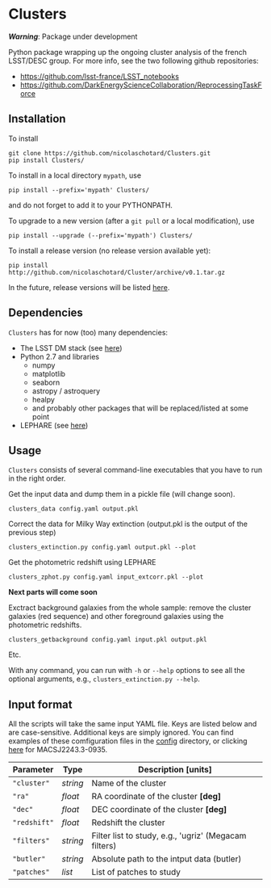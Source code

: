 # Clusters

***Warning***: Package under development

Python package wrapping up the ongoing cluster analysis of the french
LSST/DESC group. For more info, see the two following github
repositories:

- https://github.com/lsst-france/LSST_notebooks
- https://github.com/DarkEnergyScienceCollaboration/ReprocessingTaskForce

## Installation

To install

```
git clone https://github.com/nicolaschotard/Clusters.git
pip install Clusters/
```

To install in a local directory `mypath`, use
```
pip install --prefix='mypath' Clusters/
```
and do not forget to add it to your PYTHONPATH.

To upgrade to a new version (after a `git pull` or a local modification), use
```
pip install --upgrade (--prefix='mypath') Clusters/
```

To install a release version (no release version available yet):

```
pip install http://github.com/nicolaschotard/Cluster/archive/v0.1.tar.gz
```

In the future, release versions will be listed
[here](http://github.com/nicolaschotard/Clusters/releases).

## Dependencies

`Clusters` has for now (too) many dependencies:

- The LSST DM stack (see [here](https://developer.lsst.io/build-ci/lsstsw.html))
- Python 2.7 and libraries
  - numpy
  - matplotlib
  - seaborn
  - astropy / astroquery
  - healpy
  - and probably other packages that will be replaced/listed at some point
- LEPHARE (see [here](http://cesam.lam.fr/lephare/lephare.html))


Usage
-----

`Clusters` consists of several command-line executables that you have
to run in the right order.

Get the input data and dump them in a pickle file (will change soon).

```
clusters_data config.yaml output.pkl
```

Correct the data for Milky Way extinction (output.pkl is the output of the previous step)

```
clusters_extinction.py config.yaml output.pkl --plot
```

Get the photometric redshift using LEPHARE

```
clusters_zphot.py config.yaml input_extcorr.pkl --plot
```

**Next parts will come soon**

Exctract background galaxies from the whole sample: remove the cluster
galaxies (red sequence) and other foreground galaxies using the
photometric redshifts.

```
clusters_getbackground config.yaml input.pkl output.pkl
```

Etc.

With any command, you can run with `-h` or `--help` options to see all the
optional arguments, e.g., `clusters_extinction.py --help`.

Input format
------------

All the scripts will take the same input YAML file. Keys are listed
below and are case-sensitive. Additional keys are simply ignored. You
can find examples of these comfiguration files in the
[config](https://github.com/nicolaschotard/Clusters/blob/master/configs)
directory, or clicking
[here](https://github.com/nicolaschotard/Clusters/blob/master/configs/MACSJ2243.3-0935.yaml)
for MACSJ2243.3-0935.

| Parameter        | Type     | Description [units]                   |
| ---------------- | ------   | ------------------------------------- |
| `"cluster"`      | *string* | Name of the cluster |
| `"ra"`           | *float*  | RA coordinate of the cluster **[deg]** |
| `"dec"`          | *float*  | DEC coordinate of the cluster **[deg]** |
| `"redshift"`     | *float*  | Redshift the cluster |
| `"filters"`     | *string*  | Filter list to study, e.g., 'ugriz' (Megacam filters) |
| `"butler"`     | *string*  | Absolute path to the intput data (butler) |
| `"patches"`     | *list*  | List of patches to study |
